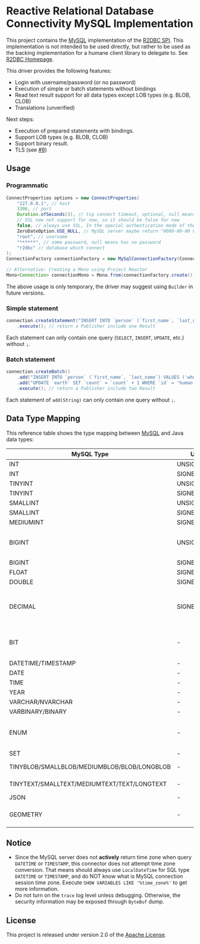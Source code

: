 # Reactive Relational Database Connectivity MySQL Implementation

This project contains the [MySQL][m] implementation of the [R2DBC SPI][s].
This implementation is not intended to be used directly, but rather to be
used as the backing implementation for a humane client library to
delegate to. See [R2DBC Homepage][r].

This driver provides the following features:

- Login with username/password (or no password)
- Execution of simple or batch statements without bindings
- Read text result support for all data types except LOB types (e.g. BLOB, CLOB)
- Translations (unverified)

Next steps:

- Execution of prepared statements with bindings.
- Support LOB types (e.g. BLOB, CLOB)
- Support binary result.
- TLS (see [#9](https://github.com/mirromutth/r2dbc-mysql/issues/9))

## Usage

### Programmatic

```java
ConnectProperties options = new ConnectProperties(
    "127.0.0.1", // host
    3306, // port
    Duration.ofSeconds(3), // tcp connect timeout, optional, null means no timeout
    // SSL now not support for now, so it should be false for now
    false, // always use SSL, In the special authentication mode of the MySQL server, it may be forced to use SSL even this value is false
    ZeroDateOption.USE_NULL, // MySQL server maybe return "0000-00-00 00:00:00", This option indicates special handling when MySQL server returning "zero date".
    "root", // username
    "******", // some password, null means has no password
    "r2dbc" // database which connect
);
ConnectionFactory connectionFactory = new MySqlConnectionFactory(ConnectionProvider.newConnection(), options);

// Alternative: Creating a Mono using Project Reactor
Mono<Connection> connectionMono = Mono.from(connectionFactory.create());
```

The above usage is only temporary, the driver may suggest using `Builder` in future versions.

### Simple statement

```java
connection.createStatement("INSERT INTO `person` (`first_name`, `last_name`) VALUES ('who', 'how')")
    .execute(); // return a Publisher include one Result
```

Each statement can only contain one query (`SELECT`, `INSERT`, `UPDATE`, etc.) without `;`.

### Batch statement

```java
connection.createBatch()
    .add("INSERT INTO `person` (`first_name`, `last_name`) VALUES ('who', 'how')")
    .add("UPDATE `earth` SET `count` = `count` + 1 WHERE `id` = 'human'")
    .execute(); // return a Publisher include two Result
```

Each statement of `add(String)` can only contain one query without `;`.

## Data Type Mapping

This reference table shows the type mapping between [MySQL][m] and Java data types:

| MySQL Type | Unsigned | Support Data Type |
|---|---|---|
| INT | UNSIGNED | `Long` |
| INT | SIGNED | `Integer` |
| TINYINT | UNSIGNED | `Short` |
| TINYINT | SIGNED | `Byte` |
| SMALLINT | UNSIGNED | `Integer` |
| SMALLINT | SIGNED | `Short` |
| MEDIUMINT | SIGNED/UNSIGNED | `Integer` |
| BIGINT | UNSIGNED | `BigInteger`, `Long` (throws `ArithmeticException` if it overflows) |
| BIGINT | SIGNED | `Long` |
| FLOAT | SIGNED/UNSIGNED | `Float` |
| DOUBLE | SIGNED/UNSIGNED | `Double` |
| DECIMAL | SIGNED/UNSIGNED | `BigDecimal`, `Float` (if precision less than 7), `Double` (if precision less than 16) |
| BIT | - | `BitSet`, `Boolean` (if precision is 1), `Byte` (if precision less or equals than 8) |
| DATETIME/TIMESTAMP | - | `LocalDateTime` |
| DATE | - | `LocalDate` |
| TIME | - | `LocalTime` |
| YEAR | - | `Integer`, `Year` |
| VARCHAR/NVARCHAR | - | `String` |
| VARBINARY/BINARY | - | Not support yet |
| ENUM | - | `String`, `Enum<?>` (Need to pass in a specific enumeration class) |
| SET | - | `String` |
| TINYBLOB/SMALLBLOB/MEDIUMBLOB/BLOB/LONGBLOB | - | `byte[]` (need change to `Blob`) |
| TINYTEXT/SMALLTEXT/MEDIUMTEXT/TEXT/LONGTEXT | - | `String` (need change to `Clob`) |
| JSON | - | `String` (see [#15](https://github.com/mirromutth/r2dbc-mysql/issues/15)) |
| GEOMETRY | - | `byte[]` (it should handling same as BLOB, see [#11](https://github.com/mirromutth/r2dbc-mysql/issues/11)) |

## Notice

- Since the MySQL server does not **actively** return time zone when query `DATETIME` or `TIMESTAMP`, this connector does not attempt time zone conversion. That means should always use `LocalDateTime` for SQL type `DATETIME` or `TIMESTAMP`, and do NOT know what is MySQL connection session time zone. Execute `SHOW VARIABLES LIKE '%time_zone%'` to get more information.
- Do not turn on the `trace` log level unless debugging. Otherwise, the security information may be exposed through `ByteBuf` dump.

## License

This project is released under version 2.0 of the [Apache License][l].

[m]: https://www.mysql.com
[s]: https://github.com/r2dbc/r2dbc-spi
[r]: https://r2dbc.io
[l]: https://www.apache.org/licenses/LICENSE-2.0
